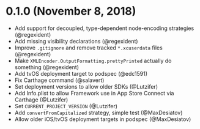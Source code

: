 #  0.1.0 (November 8, 2018)

* Add support for decoupled, type-dependent node-encoding strategies (@regexident)
* Add missing visibility declarations (@regexident)
* Improve `.gitignore` and remove tracked `*.xcuserdata` files (@regexident)
* Make `XMLEncoder.OutputFormatting.prettyPrinted` actually do something (@regexident)
* Add tvOS deployment target to podspec (@edc1591)
* Fix Carthage command (@salavert)
* Set deployment versions to allow older SDKs (@Lutzifer)
* Add Info.plist to allow Framework use in App Store Connect via Carthage (@Lutzifer)
* Set `CURRENT_PROJECT_VERSION`  (@Lutzifer)
* Add `convertFromCapitalized` strategy, simple test (@MaxDesiatov)
* Allow older iOS/tvOS deployment targets in podspec (@MaxDesiatov) 
